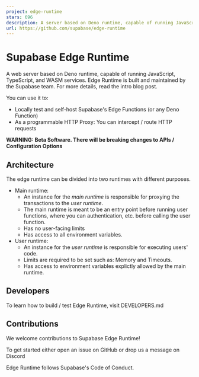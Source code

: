 ```yaml
---
project: edge-runtime
stars: 696
description: A server based on Deno runtime, capable of running JavaScript, TypeScript, and WASM services.
url: https://github.com/supabase/edge-runtime
---
```


Supabase Edge Runtime
=====================

A web server based on Deno runtime, capable of running JavaScript, TypeScript, and WASM services. Edge Runtime is built and maintained by the Supabase team. For more details, read the intro blog post.

You can use it to:

-   Locally test and self-host Supabase's Edge Functions (or any Deno Function)
-   As a programmable HTTP Proxy: You can intercept / route HTTP requests

**WARNING: Beta Software. There will be breaking changes to APIs / Configuration Options**

Architecture
------------

The edge runtime can be divided into two runtimes with different purposes.

-   Main runtime:
    -   An instance for the _main runtime_ is responsible for proxying the transactions to the _user runtime_.
    -   The main runtime is meant to be an entry point before running user functions, where you can authentication, etc. before calling the user function.
    -   Has no user-facing limits
    -   Has access to all environment variables.
-   User runtime:
    -   An instance for the _user runtime_ is responsible for executing users' code.
    -   Limits are required to be set such as: Memory and Timeouts.
    -   Has access to environment variables explictly allowed by the main runtime.

Developers
----------

To learn how to build / test Edge Runtime, visit DEVELOPERS.md

Contributions
-------------

We welcome contributions to Supabase Edge Runtime!

To get started either open an issue on GitHub or drop us a message on Discord

Edge Runtime follows Supabase's Code of Conduct.
